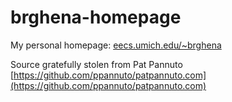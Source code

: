 brghena-homepage
================

My personal homepage: [eecs.umich.edu/~brghena](eecs.umich.edu/~brghena "Branden Ghena Homepage")

Source gratefully stolen from Pat Pannuto [https://github.com/ppannuto/patpannuto.com](https://github.com/ppannuto/patpannuto.com)
